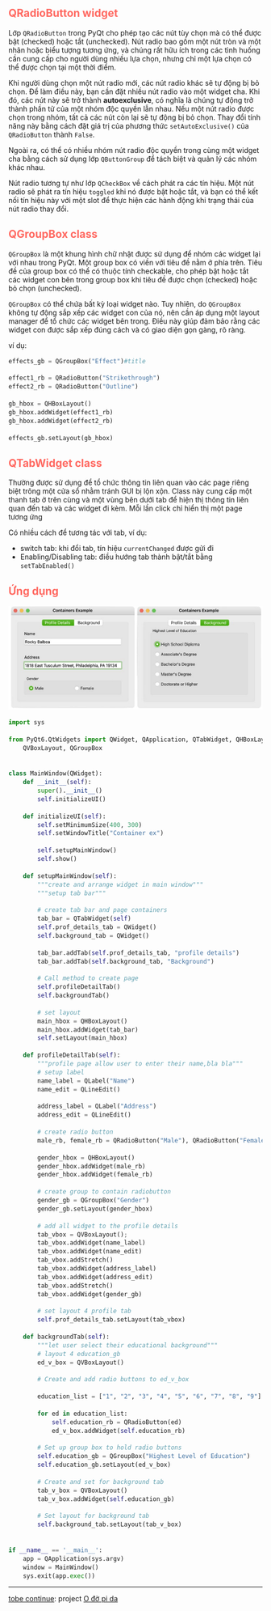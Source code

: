 ## <span style="color:rgb(255, 105, 97)">QRadioButton widget</span> 
Lớp `QRadioButton` trong PyQt cho phép tạo các nút tùy chọn mà có thể được bật (checked) hoặc tắt (unchecked). Nút radio bao gồm một nút tròn và một nhãn hoặc biểu tượng tương ứng, và chúng rất hữu ích trong các tình huống cần cung cấp cho người dùng nhiều lựa chọn, nhưng chỉ một lựa chọn có thể được chọn tại một thời điểm.

Khi người dùng chọn một nút radio mới, các nút radio khác sẽ tự động bị bỏ chọn. Để làm điều này, bạn cần đặt nhiều nút radio vào một widget cha. Khi đó, các nút này sẽ trở thành **autoexclusive**, có nghĩa là chúng tự động trở thành phần tử của một nhóm độc quyền lẫn nhau. Nếu một nút radio được chọn trong nhóm, tất cả các nút còn lại sẽ tự động bị bỏ chọn. Thay đổi tính năng này bằng cách đặt giá trị của phương thức `setAutoExclusive()` của `QRadioButton` thành `False`.

Ngoài ra, có thể có nhiều nhóm nút radio độc quyền trong cùng một widget cha bằng cách sử dụng lớp `QButtonGroup` để tách biệt và quản lý các nhóm khác nhau.

Nút radio tương tự như lớp `QCheckBox` về cách phát ra các tín hiệu. Một nút radio sẽ phát ra tín hiệu `toggled` khi nó được bật hoặc tắt, và bạn có thể kết nối tín hiệu này với một slot để thực hiện các hành động khi trạng thái của nút radio thay đổi.

## <span style="color:rgb(255, 105, 97)">QGroupBox class</span> 

`QGroupBox` là một khung hình chữ nhật được sử dụng để nhóm các widget lại với nhau trong PyQt. Một group box có viền với tiêu đề nằm ở phía trên. Tiêu đề của group box có thể có thuộc tính checkable, cho phép bật hoặc tắt các widget con bên trong group box khi tiêu đề được chọn (checked) hoặc bỏ chọn (unchecked).

`QGroupBox` có thể chứa bất kỳ loại widget nào. Tuy nhiên, do `QGroupBox` không tự động sắp xếp các widget con của nó, nên cần áp dụng một layout manager để tổ chức các widget bên trong. Điều này giúp đảm bảo rằng các widget con được sắp xếp đúng cách và có giao diện gọn gàng, rõ ràng.

ví dụ:
```python
effects_gb = QGroupBox("Effect")#title

effect1_rb = QRadioButton("Strikethrough")
effect2_rb = QRadioButton("Outline")

gb_hbox = QHBoxLayout()
gb_hbox.addWidget(effect1_rb)
gb_hbox.addWidget(effect2_rb)

effects_gb.setLayout(gb_hbox)
```

## <span style="color:rgb(255, 105, 97)">QTabWidget class</span> 

Thường được sử dụng để tổ chức thông tin liên quan vào các page riêng biệt trông một cửa sổ nhằm tránh GUI bị lộn xộn. Class này cung cấp một thanh tab ở trên cùng và một vùng bên dưới tab để hiện thị thông tin liên quan đến tab và các widget đi kèm. Mỗi lần click chỉ hiển thị một page tương ứng

Có nhiều cách để tương tác với tab, ví dụ:
- switch tab: khi đổi tab, tín hiệu `currentChanged` được gửi đi 
- Enabling/Disabling tab: điều hướng tab thành bật/tắt bằng `setTabEnabled()`


## <span style="color:rgb(255, 105, 97)">Ứng dụng </span> 

![](https://github.com/sakanaowo/PyQt-and-application/blob/main/Image/Pasted%20image%2020240820131514.png?raw=true)

```python
import sys  
  
from PyQt6.QtWidgets import QWidget, QApplication, QTabWidget, QHBoxLayout, QLineEdit, QLabel, QRadioButton, \  
    QVBoxLayout, QGroupBox  
  
  
class MainWindow(QWidget):  
    def __init__(self):  
        super().__init__()  
        self.initializeUI()  
  
    def initializeUI(self):  
        self.setMinimumSize(400, 300)  
        self.setWindowTitle("Container ex")  
  
        self.setupMainWindow()  
        self.show()  
  
    def setupMainWindow(self):  
        """create and arrange widget in main window"""  
        """setup tab bar"""  
  
        # create tab bar and page containers  
        tab_bar = QTabWidget(self)  
        self.prof_details_tab = QWidget()  
        self.background_tab = QWidget()  
  
        tab_bar.addTab(self.prof_details_tab, "profile details")  
        tab_bar.addTab(self.background_tab, "Background")  
  
        # Call method to create page  
        self.profileDetailTab()  
        self.backgroundTab()  
  
        # set layout  
        main_hbox = QHBoxLayout()  
        main_hbox.addWidget(tab_bar)  
        self.setLayout(main_hbox)  
  
    def profileDetailTab(self):  
        """profile page allow user to enter their name,bla bla"""  
        # setup label        
        name_label = QLabel("Name")  
        name_edit = QLineEdit()  
  
        address_label = QLabel("Address")  
        address_edit = QLineEdit()  
  
        # create radio button  
        male_rb, female_rb = QRadioButton("Male"), QRadioButton("Female")  
  
        gender_hbox = QHBoxLayout()  
        gender_hbox.addWidget(male_rb)  
        gender_hbox.addWidget(female_rb)  
  
        # create group to contain radiobutton  
        gender_gb = QGroupBox("Gender")  
        gender_gb.setLayout(gender_hbox)  
  
        # add all widget to the profile details  
        tab_vbox = QVBoxLayout();  
        tab_vbox.addWidget(name_label)  
        tab_vbox.addWidget(name_edit)  
        tab_vbox.addStretch()  
        tab_vbox.addWidget(address_label)  
        tab_vbox.addWidget(address_edit)  
        tab_vbox.addStretch()  
        tab_vbox.addWidget(gender_gb)  
  
        # set layout 4 profile tab  
        self.prof_details_tab.setLayout(tab_vbox)  
  
    def backgroundTab(self):  
        """let user select their educational background"""  
        # layout 4 education_gb        
        ed_v_box = QVBoxLayout()  
  
        # Create and add radio buttons to ed_v_box  
  
        education_list = ["1", "2", "3", "4", "5", "6", "7", "8", "9"]  
  
        for ed in education_list:  
            self.education_rb = QRadioButton(ed)  
            ed_v_box.addWidget(self.education_rb)  
  
        # Set up group box to hold radio buttons  
        self.education_gb = QGroupBox("Highest Level of Education")  
        self.education_gb.setLayout(ed_v_box)  
  
        # Create and set for background tab  
        tab_v_box = QVBoxLayout()  
        tab_v_box.addWidget(self.education_gb)  
  
        # Set layout for background tab  
        self.background_tab.setLayout(tab_v_box)  
  
  
if __name__ == '__main__':  
    app = QApplication(sys.argv)  
    window = MainWindow()  
    sys.exit(app.exec())
```

---
[tobe continue](): project [O đờ pi da](O%20đờ%20pi%20da.md)

